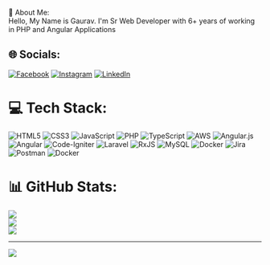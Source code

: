 💫 About Me:<br />
Hello, My Name is Gaurav. I'm Sr Web Developer with 6+ years of working in PHP and Angular Applications


## 🌐 Socials:
[![Facebook](https://img.shields.io/badge/Facebook-%231877F2.svg?logo=Facebook&logoColor=white)](https://facebook.com/gpg143) [![Instagram](https://img.shields.io/badge/Instagram-%23E4405F.svg?logo=Instagram&logoColor=white)](https://instagram.com/panchal4402) [![LinkedIn](https://img.shields.io/badge/LinkedIn-%230077B5.svg?logo=linkedin&logoColor=white)](https://linkedin.com/in/gaurav-panchal-11a1a1b9) 

# 💻 Tech Stack:
![HTML5](https://img.shields.io/badge/html5-%23E34F26.svg?style=for-the-badge&logo=html5&logoColor=white) ![CSS3](https://img.shields.io/badge/css3-%231572B6.svg?style=for-the-badge&logo=css3&logoColor=white) ![JavaScript](https://img.shields.io/badge/javascript-%23323330.svg?style=for-the-badge&logo=javascript&logoColor=%23F7DF1E) ![PHP](https://img.shields.io/badge/php-%23777BB4.svg?style=for-the-badge&logo=php&logoColor=white) ![TypeScript](https://img.shields.io/badge/typescript-%23007ACC.svg?style=for-the-badge&logo=typescript&logoColor=white) ![AWS](https://img.shields.io/badge/AWS-%23FF9900.svg?style=for-the-badge&logo=amazon-aws&logoColor=white) ![Angular.js](https://img.shields.io/badge/angular.js-%23E23237.svg?style=for-the-badge&logo=angularjs&logoColor=white) ![Angular](https://img.shields.io/badge/angular-%23DD0031.svg?style=for-the-badge&logo=angular&logoColor=white) ![Code-Igniter](https://img.shields.io/badge/CodeIgniter-%23EF4223.svg?style=for-the-badge&logo=codeIgniter&logoColor=white) ![Laravel](https://img.shields.io/badge/laravel-%23FF2D20.svg?style=for-the-badge&logo=laravel&logoColor=white) ![RxJS](https://img.shields.io/badge/rxjs-%23B7178C.svg?style=for-the-badge&logo=reactivex&logoColor=white) ![MySQL](https://img.shields.io/badge/mysql-%2300000f.svg?style=for-the-badge&logo=mysql&logoColor=white) ![Docker](https://img.shields.io/badge/docker-%230db7ed.svg?style=for-the-badge&logo=docker&logoColor=white) ![Jira](https://img.shields.io/badge/jira-%230A0FFF.svg?style=for-the-badge&logo=jira&logoColor=white) ![Postman](https://img.shields.io/badge/Postman-FF6C37?style=for-the-badge&logo=postman&logoColor=white) ![Docker](https://img.shields.io/badge/docker-%230db7ed.svg?style=for-the-badge&logo=docker&logoColor=white)
# 📊 GitHub Stats:
![](https://github-readme-stats.vercel.app/api?username=gauravpanchal09&theme=dark&hide_border=false&include_all_commits=false&count_private=false)<br/>
![](https://github-readme-streak-stats.herokuapp.com/?user=gauravpanchal09&theme=dark&hide_border=false)<br/>
![](https://github-readme-stats.vercel.app/api/top-langs/?username=gauravpanchal09&theme=dark&hide_border=false&include_all_commits=false&count_private=false&layout=compact)

---
[![](https://visitcount.itsvg.in/api?id=gauravpanchal09&icon=0&color=0)](https://visitcount.itsvg.in)

<!-- Proudly created with GPRM ( https://gprm.itsvg.in ) -->
